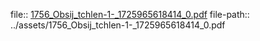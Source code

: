 file:: [1756_Obsij_tchlen-1-_1725965618414_0.pdf](../assets/1756_Obsij_tchlen-1-_1725965618414_0.pdf)
file-path:: ../assets/1756_Obsij_tchlen-1-_1725965618414_0.pdf
